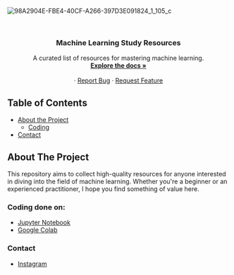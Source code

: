 <!-- PROJECT LOGO -->
![98A2904E-FBE4-40CF-A266-397D3E091824_1_105_c](https://github.com/studymlwithme/ML-Resources/assets/168506628/ae2a2718-5c7c-4f02-9ba8-1e4c25c2e522)

<br />
<p align="center">
  <a href="https://github.com/studymlwithme/ML-Resources">
    
  </a>


  <h3 align="center">Machine Learning Study Resources</h3>

  <p align="center">
    A curated list of resources for mastering machine learning.
    <br />
    <a href="https://github.com/your_username/repo_name"><strong>Explore the docs »</strong></a>
    <br />
    <br />
    ·
    <a href="https://github.com/studymlwithme/ML-Resources/issues">Report Bug</a>
    ·
    <a href="https://github.com/studymlwithme/ML-Resources/issues">Request Feature</a>
  </p>
</p>

<!-- TABLE OF CONTENTS -->
## Table of Contents

- [About the Project](#about-the-project)
  - [Coding](#Coding-done-on)
- [Contact](#contact)


<!-- ABOUT THE PROJECT -->
## About The Project

This repository aims to collect high-quality resources for anyone interested in diving into the field of machine learning. Whether you're a beginner or an experienced practitioner, I hope you find something of value here.

### Coding done on:

* [Jupyter Notebook](https://jupyter.org/)
* [Google Colab](https://colab.google/) 
### Contact

* [Instagram](https://www.instagram.com/studymlwithme/)
